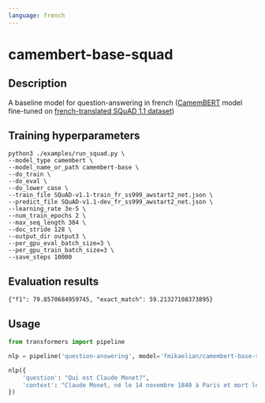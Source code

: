 ```yaml
---
language: french
---
```


# camembert-base-squad

## Description

A baseline model for question-answering in french ([CamemBERT](https://camembert-model.fr/) model fine-tuned on [french-translated SQuAD 1.1 dataset](https://github.com/Alikabbadj/French-SQuAD))

## Training hyperparameters

```shell
python3 ./examples/run_squad.py \
--model_type camembert \
--model_name_or_path camembert-base \
--do_train \
--do_eval \
--do_lower_case \
--train_file SQuAD-v1.1-train_fr_ss999_awstart2_net.json \
--predict_file SQuAD-v1.1-dev_fr_ss999_awstart2_net.json \
--learning_rate 3e-5 \
--num_train_epochs 2 \
--max_seq_length 384 \
--doc_stride 128 \
--output_dir output3 \
--per_gpu_eval_batch_size=3 \
--per_gpu_train_batch_size=3 \
--save_steps 10000
``` 

## Evaluation results

```shell
{"f1": 79.8570684959745, "exact_match": 59.21327108373895}
```

## Usage

```python
from transformers import pipeline

nlp = pipeline('question-answering', model='fmikaelian/camembert-base-squad', tokenizer='fmikaelian/camembert-base-squad')

nlp({
    'question': "Qui est Claude Monet?",
    'context': "Claude Monet, né le 14 novembre 1840 à Paris et mort le 5 décembre 1926 à Giverny, est un peintre français et l’un des fondateurs de l'impressionnisme."
})
```